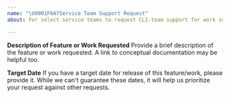 ```yaml
---
name: "\U0001F6A7Service Team Support Request"
about: For select service teams to request CLI-team support for work such as new features, commands, etc.

---
```


**Description of Feature or Work Requested**
Provide a brief description of the feature or work requested. A link to conceptual documentation may be helpful too.

**Target Date**
If you have a target date for release of this feature/work, please provide it. While we can't guarantee these dates,
it will help us prioritize your request against other requests.

